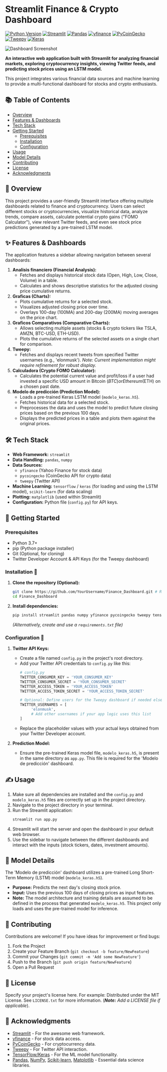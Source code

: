 # Streamlit Finance & Crypto Dashboard

[![Python Version](https://img.shields.io/badge/Python-3.7+-blue.svg)](https://www.python.org/downloads/)
[![Streamlit](https://img.shields.io/badge/Framework-Streamlit-FF4B4B.svg?logo=streamlit)](https://streamlit.io/)
[![Pandas](https://img.shields.io/badge/Data-Pandas-150458.svg?logo=pandas)](https://pandas.pydata.org/)
[![yfinance](https://img.shields.io/badge/API-yfinance-blue.svg)](https://github.com/ranaroussi/yfinance)
[![PyCoinGecko](https://img.shields.io/badge/API-PyCoinGecko-8BC34A.svg)](https://github.com/man-c/pycoingecko)
[![Tweepy](https://img.shields.io/badge/API-Tweepy-1DA1F2.svg?logo=twitter)](https://www.tweepy.org/)
[![Keras](https://img.shields.io/badge/ML-Keras-D00000.svg?logo=keras)](https://keras.io/)
<!-- Add License Badge if applicable: [![License: MIT](https://img.shields.io/badge/License-MIT-yellow.svg)](https://opensource.org/licenses/MIT) -->

![Dashboard Screenshot](placeholder_dashboard.png) <!-- Optional: Add a screenshot of your dashboard -->

**An interactive web application built with Streamlit for analyzing financial markets, exploring cryptocurrency insights, viewing Twitter feeds, and predicting stock prices using an LSTM model.**

This project integrates various financial data sources and machine learning to provide a multi-functional dashboard for stocks and crypto enthusiasts.

## 📚 Table of Contents

*   [Overview](#-overview)
*   [Features & Dashboards](#-features--dashboards)
*   [Tech Stack](#-tech-stack)
*   [Getting Started](#-getting-started)
    *   [Prerequisites](#prerequisites)
    *   [Installation](#installation-)
    *   [Configuration](#configuration-)
*   [Usage](#-usage)
*   [Model Details](#-model-details)
*   [Contributing](#-contributing)
*   [License](#-license)
*   [Acknowledgments](#-acknowledgments)

## 📗 Overview

This project provides a user-friendly Streamlit interface offering multiple dashboards related to finance and cryptocurrency. Users can select different stocks or cryptocurrencies, visualize historical data, analyze trends, compare assets, calculate potential crypto gains ("FOMO Calculator"), view relevant Twitter feeds, and even see stock price predictions generated by a pre-trained LSTM model.

## ✨ Features & Dashboards

The application features a sidebar allowing navigation between several dashboards:

1.  **Analisis financiero (Financial Analysis):**
    *   Fetches and displays historical stock data (Open, High, Low, Close, Volume) in a table.
    *   Calculates and shows descriptive statistics for the adjusted closing price cumulative returns.
2.  **Graficas (Charts):**
    *   Plots cumulative returns for a selected stock.
    *   Visualizes adjusted closing price over time.
    *   Overlays 100-day (100MA) and 200-day (200MA) moving averages on the price chart.
3.  **Graficos Comparativos (Comparative Charts):**
    *   Allows selecting multiple assets (stocks & crypto tickers like TSLA, AMZN, BTC-USD, ETH-USD).
    *   Plots the cumulative returns of the selected assets on a single chart for comparison.
4.  **Tweepy:**
    *   Fetches and displays recent tweets from specified Twitter usernames (e.g., 'elonmusk'). *Note: Current implementation might require refinement for robust display.*
5.  **Calculadora (Crypto FOMO Calculator):**
    *   Calculates the potential current value and profit/loss if a user had invested a specific USD amount in Bitcoin ($BTC) or Ethereum ($ETH) on a chosen past date.
6.  **Modelo de predicción (Prediction Model):**
    *   Loads a pre-trained Keras LSTM model (`modelo_keras.h5`).
    *   Fetches historical data for a selected stock.
    *   Preprocesses the data and uses the model to predict future closing prices based on the previous 100 days.
    *   Displays the predicted prices in a table and plots them against the original prices.

## 🛠️ Tech Stack

*   **Web Framework:** `streamlit`
*   **Data Handling:** `pandas`, `numpy`
*   **Data Sources:**
    *   `yfinance` (Yahoo Finance for stock data)
    *   `pycoingecko` (CoinGecko API for crypto data)
    *   `tweepy` (Twitter API)
*   **Machine Learning:** `tensorflow` / `keras` (for loading and using the LSTM model), `scikit-learn` (for data scaling)
*   **Plotting:** `matplotlib` (used within Streamlit)
*   **Configuration:** Python file (`config.py`) for API keys.

## 🚀 Getting Started

### Prerequisites

*   Python 3.7+
*   pip (Python package installer)
*   Git (Optional, for cloning)
*   Twitter Developer Account & API Keys (for the Tweepy dashboard)

### Installation 🔧

1.  **Clone the repository (Optional):**
    ```bash
    git clone https://github.com/YourUsername/Finance_Dashboard.git # Replace YourUsername
    cd Finance_Dashboard
    ```
2.  **Install dependencies:**
    ```bash
    pip install streamlit pandas numpy yfinance pycoingecko tweepy tensorflow scikit-learn matplotlib
    ```
    *(Alternatively, create and use a `requirements.txt` file)*

### Configuration 🔑

1.  **Twitter API Keys:**
    *   Create a file named `config.py` in the project's root directory.
    *   Add your Twitter API credentials to `config.py` like this:
        ```python
        # config.py
        TWITTER_CONSUMER_KEY = 'YOUR_CONSUMER_KEY'
        TWITTER_CONSUMER_SECRET = 'YOUR_CONSUMER_SECRET'
        TWITTER_ACCESS_TOKEN = 'YOUR_ACCESS_TOKEN'
        TWITTER_ACCESS_TOKEN_SECRET = 'YOUR_ACCESS_TOKEN_SECRET'

        # Optional: Define users for the Tweepy dashboard if needed elsewhere
        TWITTER_USERNAMES = [
             'elonmusk',
             # Add other usernames if your app logic uses this list
        ]
        ```
    *   Replace the placeholder values with your actual keys obtained from your Twitter Developer account.

2.  **Prediction Model:**
    *   Ensure the pre-trained Keras model file, `modelo_keras.h5`, is present in the same directory as `app.py`. This file is required for the 'Modelo de predicción' dashboard.

## ✍️ Usage

1.  Make sure all dependencies are installed and the `config.py` and `modelo_keras.h5` files are correctly set up in the project directory.
2.  Navigate to the project directory in your terminal.
3.  Run the Streamlit application:
    ```bash
    streamlit run app.py
    ```
4.  Streamlit will start the server and open the dashboard in your default web browser.
5.  Use the sidebar to navigate between the different dashboards and interact with the inputs (stock tickers, dates, investment amounts).

## 🧠 Model Details

The 'Modelo de predicción' dashboard utilizes a pre-trained Long Short-Term Memory (LSTM) model (`modelo_keras.h5`).

*   **Purpose:** Predicts the next day's closing stock price.
*   **Input:** Uses the previous 100 days of closing prices as input features.
*   **Note:** The model architecture and training details are assumed to be defined in the process that generated `modelo_keras.h5`. This project only loads and uses the pre-trained model for inference.

## 🤝 Contributing

Contributions are welcome! If you have ideas for improvement or find bugs:

1.  Fork the Project
2.  Create your Feature Branch (`git checkout -b feature/NewFeature`)
3.  Commit your Changes (`git commit -m 'Add some NewFeature'`)
4.  Push to the Branch (`git push origin feature/NewFeature`)
5.  Open a Pull Request

## 📜 License

Specify your project's license here. For example:
Distributed under the MIT License. See `LICENSE.txt` for more information. (***Note:** Add a LICENSE file if applicable*).

## 🙏 Acknowledgments

*   [Streamlit](https://streamlit.io/) - For the awesome web framework.
*   [yfinance](https://github.com/ranaroussi/yfinance) - For stock data access.
*   [PyCoinGecko](https://github.com/man-c/pycoingecko) - For cryptocurrency data.
*   [Tweepy](https://www.tweepy.org/) - For Twitter API interaction.
*   [TensorFlow/Keras](https://www.tensorflow.org/) - For the ML model functionality.
*   [Pandas](https://pandas.pydata.org/), [NumPy](https://numpy.org/), [Scikit-learn](https://scikit-learn.org/), [Matplotlib](https://matplotlib.org/) - Essential data science libraries.

